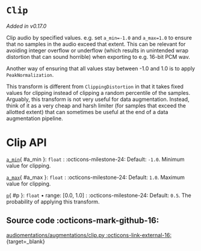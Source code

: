 # `Clip`

_Added in v0.17.0_

Clip audio by specified values. e.g. set `a_min=-1.0` and `a_max=1.0` to ensure that no
samples in the audio exceed that extent. This can be relevant for avoiding integer
overflow or underflow (which results in unintended wrap distortion that can sound
horrible) when exporting to e.g. 16-bit PCM wav.

Another way of ensuring that all values stay between -1.0 and 1.0 is to apply
`PeakNormalization`.

This transform is different from `ClippingDistortion` in that it takes fixed values
for clipping instead of clipping a random percentile of the samples. Arguably, this
transform is not very useful for data augmentation. Instead, think of it as a very
cheap and harsh limiter (for samples that exceed the allotted extent) that can
sometimes be useful at the end of a data augmentation pipeline.

# Clip API

[`a_min`](#a_min){ #a_min }: `float`
:   :octicons-milestone-24: Default: `-1.0`. Minimum value for clipping.

[`a_max`](#a_max){ #a_max }: `float`
:   :octicons-milestone-24: Default: `1.0`. Maximum value for clipping.

[`p`](#p){ #p }: `float` • range: [0.0, 1.0]
:   :octicons-milestone-24: Default: `0.5`. The probability of applying this transform.

## Source code :octicons-mark-github-16:

[audiomentations/augmentations/clip.py :octicons-link-external-16:](https://github.com/iver56/audiomentations/blob/main/audiomentations/augmentations/clip.py){target=_blank}

